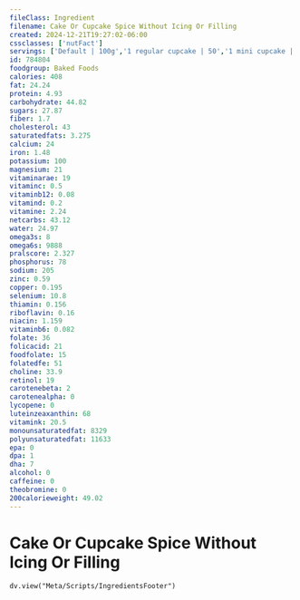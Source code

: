 ```yaml
---
fileClass: Ingredient
filename: Cake Or Cupcake Spice Without Icing Or Filling
created: 2024-12-21T19:27:02-06:00
cssclasses: ['nutFact']
servings: ['Default | 100g','1 regular cupcake | 50','1 mini cupcake | 15','1 1-layer cake (8" or 9" dia, 1-1/2" high) | 420','1 piece (1/10 of 8" or 9" dia) | 42','1 cubic inch | 5']
id: 784804
foodgroup: Baked Foods
calories: 408
fat: 24.24
protein: 4.93
carbohydrate: 44.82
sugars: 27.87
fiber: 1.7
cholesterol: 43
saturatedfats: 3.275
calcium: 24
iron: 1.48
potassium: 100
magnesium: 21
vitaminarae: 19
vitaminc: 0.5
vitaminb12: 0.08
vitamind: 0.2
vitamine: 2.24
netcarbs: 43.12
water: 24.97
omega3s: 8
omega6s: 9888
pralscore: 2.327
phosphorus: 78
sodium: 205
zinc: 0.59
copper: 0.195
selenium: 10.8
thiamin: 0.156
riboflavin: 0.16
niacin: 1.159
vitaminb6: 0.082
folate: 36
folicacid: 21
foodfolate: 15
folatedfe: 51
choline: 33.9
retinol: 19
carotenebeta: 2
carotenealpha: 0
lycopene: 0
luteinzeaxanthin: 68
vitamink: 20.5
monounsaturatedfat: 8329
polyunsaturatedfat: 11633
epa: 0
dpa: 1
dha: 7
alcohol: 0
caffeine: 0
theobromine: 0
200calorieweight: 49.02
---
```


# Cake Or Cupcake Spice Without Icing Or Filling

```dataviewjs
dv.view("Meta/Scripts/IngredientsFooter")
```